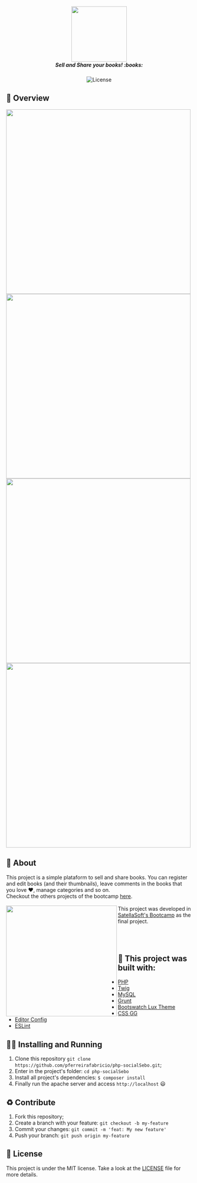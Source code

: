 <h5 align="center">
  <img src="./docs/Design/logo-social-sebo.png" width="150px" /><br>
  <b>Sell and Share your books!</b> :books:
</h5>
<p align="center">
  <img alt="License" src="https://img.shields.io/badge/license-MIT-green">
</p>

## :eyes: Overview 
<div>
 <img src="./docs/screenshots/home.png" width="auto" height="500px"/>
 <img src="./docs/screenshots/seeBook.png" width="auto" height="500px"/>
 <img src="./docs/screenshots/dashboard.png" width="auto" height="500px"/>
 <img src="./docs/screenshots/login.png" width="auto" height="500px"/>
</div>

## :open_book: About 
This project is a simple plataform to sell and share books. You can register and edit books (and their thumbnails), leave comments in the books that you love :heart:, manage categories and so on.<br />
Checkout the others projects of the bootcamp [here](https://github.com/pferreirafabricio/bootcamp-satellaSoft).
<br /><br />
<img align="left" src="https://satellasoft.com/img/logo/satellasoft-gradient.svg" width="300px" />
This project was developed in [SatellaSoft's Bootcamp](https://academy.satellasoft.com/course/v/bootcamp-desenvolvimento-web) as the final project.
<br /><br /><br /><br />

## :bricks: This project was built with: 
- [PHP](https://www.php.net)
- [Twig](https://twig.symfony.com)
- [MySQL](https://www.mysql.com)
- [Grunt](https://gruntjs.com)
- [Bootswatch Lux Theme](https://bootswatch.com/lux/)
- [CSS GG](https://css.gg)
- [Editor Config](https://editorconfig.org)
- [ESLint](https://eslint.org)

## :running_man: Installing and Running  
 1. Clone this repository ```git clone https://github.com/pferreirafabricio/php-socialSebo.git```;
 2. Enter in the project's folder: ```cd php-socialSebo```
 3. Install all project's dependencies: ```$ composer install```
 6. Finally run the apache server and access ```http://localhost``` 😃
 
## :recycle: Contribute
 1. Fork this repository;
 2. Create a branch with your feature: ```git checkout -b my-feature```
 3. Commit your changes: ```git commit -m 'feat: My new feature'```
 4. Push your branch: ```git push origin my-feature```
 
## :page_with_curl:	License
This project is under the MIT license. Take a look at the [LICENSE](LICENSE.md) file for more details.

